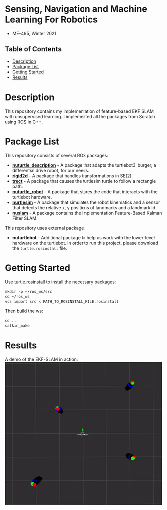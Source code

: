# Sensing, Navigation and Machine Learning For Robotics
* ME-495, Winter 2021


Table of Contents
-----------------
  * [Description](#description)
  * [Package List](#package-list)
  * [Getting Started](#getting-started)
  * [Results](#results)


# Description
This repository contains my implementation of feature-based EKF SLAM with unsupervised learning. I implemented all the packages from Scratch using ROS in C++.


# Package List
This repository consists of several ROS packages:
- [**nuturtle_description**](https://github.com/YaelBenShalom/Sensing_Navigation_and_ML/tree/master/nuturtle_description) - A package that adapts the turtlebot3_burger, a differential drive robot, for our needs.
- [**rigid2d**](https://github.com/YaelBenShalom/Sensing_Navigation_and_ML/tree/master/rigid2d) - A package that handles transformations in SE(2).
- [**trect**](https://github.com/YaelBenShalom/Sensing_Navigation_and_ML/tree/master/trect) - A package that causes the turtlesim turtle to follow a rectangle path.
- [**nuturtle_robot**](https://github.com/YaelBenShalom/Sensing_Navigation_and_ML/tree/master/nuturtle_robot) - A package that stores the code that interacts with the turtlebot hardware.
- [**nurtlesim**](https://github.com/YaelBenShalom/Sensing_Navigation_and_ML/tree/master/nurtlesim) - A package that simulates the robot kinematics and a sensor that detects the relative x, y positions of landmarks and a landmark id.
- [**nuslam**](https://github.com/YaelBenShalom/Sensing_Navigation_and_ML/tree/master/nuslam) - A package contains the implementation Feature-Based Kalman Filter SLAM.

This repository uses external package:
- **nuturtlebot** - Additional package to help us work with the lower-level hardware on the turtlebot. In order to run this project, please download the `turtle.rosinstall` file.


# Getting Started
Use [turtle.rosinstall](https://github.com/YaelBenShalom/Sensing_Navigation_and_ML/blob/master/turtle.rosinstall) to install the necessary packages:
```
mkdir -p ~/ros_ws/src
cd ~/ros_ws
vcs import src < PATH_TO_ROSINSTALL_FILE.rosinstall
```
Then build the ws:
```
cd ..
catkin_make
```


# Results
A demo of the EKF-SLAM in action:
![Implementation of Feature-Based Kalman Filter SLAM](https://github.com/YaelBenShalom/Sensing_Navigation_and_ML/blob/master/nuslam/images/EKF_SLAM_demo.gif)
